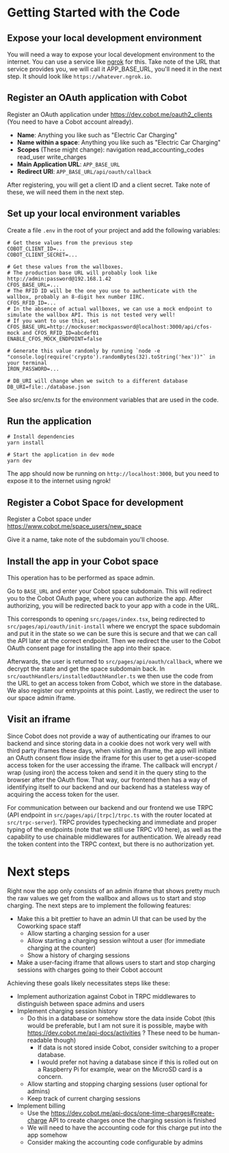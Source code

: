 # Getting Started with the Code

## Expose your local development environment

You will need a way to expose your local development environment to the internet. You can use a service like [ngrok](https://ngrok.com/) for this. Take note of the URL that service provides you, we will call it APP_BASE_URL, you'll need it in the next step. It should look like `https://whatever.ngrok.io`.

## Register an OAuth application with Cobot

Register an OAuth application under https://dev.cobot.me/oauth2_clients (You need to have a Cobot account already).

* **Name**: Anything you like such as "Electric Car Charging"
* **Name within a space**: Anything you like such as "Electric Car Charging"
* **Scopes** (These might change): navigation read_accounting_codes read_user write_charges
* **Main Application URL**: `APP_BASE_URL`
* **Redirect URI**: `APP_BASE_URL/api/oauth/callback`

After registering, you will get a client ID and a client secret. Take note of these, we will need them in the next step.

## Set up your local environment variables

Create a file `.env` in the root of your project and add the following variables:

```env
# Get these values from the previous step
COBOT_CLIENT_ID=...
COBOT_CLIENT_SECRET=...

# Get these values from the wallboxes. 
# The production base URL will probably look like http://admin:password@192.168.1.42
CFOS_BASE_URL=...
# The RFID ID will be the one you use to authenticate with the wallbox, probably an 8-digit hex number IIRC.
CFOS_RFID_ID=...
# In the absence of actual wallboxes, we can use a mock endpoint to simulate the wallbox API. This is not tested very well!
# If you want to use this, set CFOS_BASE_URL=http://mockuser:mockpassword@localhost:3000/api/cfos-mock and CFOS_RFID_ID=abcdef01
ENABLE_CFOS_MOCK_ENDPOINT=false

# Generate this value randomly by running `node -e "console.log(require('crypto').randomBytes(32).toString('hex'))"` in your terminal
IRON_PASSWORD=...

# DB_URI will change when we switch to a different database
DB_URI=file:./database.json
```

See also src/env.ts for the environment variables that are used in the code.

## Run the application

```shell
# Install dependencies
yarn install

# Start the application in dev mode
yarn dev
```

The app should now be running on `http://localhost:3000`, but you need to expose it to the internet using ngrok!

## Register a Cobot Space for development

Register a Cobot space under https://www.cobot.me/space_users/new_space

Give it a name, take note of the subdomain you'll choose.

## Install the app in your Cobot space

This operation has to be performed as space admin.

Go to `BASE_URL` and enter your Cobot space subdomain. This will redirect you to the Cobot OAuth page, where you can authorize the app. After authorizing, you will be redirected back to your app with a code in the URL.

This corresponds to opening `src/pages/index.tsx`, being redirected to `src/pages/api/oauth/init-install` where we encrypt the space subdomain and put it in the state so we can be sure this is secure and that we can call the API later at the correct endpoint. Then we redirect the user to the Cobot OAuth consent page for installing the app into their space. 

Afterwards, the user is returned to `src/pages/api/oauth/callback`, where we decrypt the state and get the space subdomain back. In `src/oauthHandlers/installedOauthHandler.ts` we then use the code from the URL to get an access token from Cobot, which we store in the database. We also register our entrypoints at this point. Lastly, we redirect the user to our space admin iframe.

## Visit an iframe

Since Cobot does not provide a way of authenticating our iframes to our backend and since storing data in a cookie does not work very well with third party iframes these days, when visiting an iframe, the app will initiate an OAuth consent flow inside the iframe for this user to get a user-scoped access token for the user accessing the iframe. The callback will encrypt / wrap (using iron) the access token and send it in the query sting to the browser after the OAuth flow. That way, our frontend then has a way of identifying itself to our backend and our backend has a stateless way of acquiring the access token for the user.

For communication between our backend and our frontend we use TRPC (API endpoint in `src/pages/api/[trpc]/trpc.ts` with the router located at `src/trpc-server`). TRPC provides typechecking and immediate and proper typing of the endpoints (note that we still use TRPC v10 here), as well as the capability to use chainable middlewares for authentication. We already read the token content into the TRPC context, but there is no authorization yet.

# Next steps

Right now the app only consists of an admin iframe that shows pretty much the raw values we get from the wallbox and allows us to start and stop charging. The next steps are to implement the following features:

* Make this a bit prettier to have an admin UI that can be used by the Coworking space staff 
  * Allow starting a charging session for a user
  * Allow starting a charging session wihtout a user (for immediate charging at the counter)
  * Show a history of charging sessions
* Make a user-facing iframe that allows users to start and stop charging sessions with charges going to their Cobot account

Achieving these goals likely necessitates steps like these:

* Implement authorization against Cobot in TRPC middlewares to distinguish between space admins and users
* Implement charging session history
  * Do this in a database or somehow store the data inside Cobot (this would be preferable, but I am not sure it is possible, maybe with https://dev.cobot.me/api-docs/activities ? These need to be human-readable though)
    * If data is not stored inside Cobot, consider switching to a proper database. 
    * I would prefer not having a database since if this is rolled out on a Raspberry Pi for example, wear on the MicroSD card is a concern.
  * Allow starting and stopping charging sessions (user optional for admins)
  * Keep track of current charging sessions
* Implement billing
  * Use the https://dev.cobot.me/api-docs/one-time-charges#create-charge API to create charges once the charging session is finished
  * We will need to have the accounting code for this charge put into the app somehow
  * Consider making the accounting code configurable by admins
